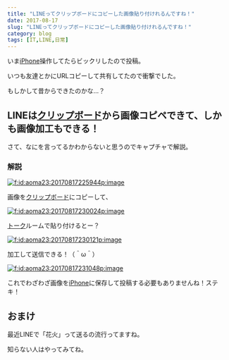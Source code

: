 ```yaml
---
title: "LINEってクリップボードにコピーした画像貼り付けれるんですね！"
date: 2017-08-17
slug: "LINEってクリップボードにコピーした画像貼り付けれるんですね！"
category: blog
tags: [IT,LINE,日常]
---
```

<p>いま<a class="keyword" href="http://d.hatena.ne.jp/keyword/iPhone">iPhone</a>操作してたらビックリしたので投稿。</p>

<p>いつも友達とかにURLコピーして共有してたので衝撃でした。</p>

<p>もしかして昔からできたのかな&hellip;？</p>

<h2>LINEは<a class="keyword" href="http://d.hatena.ne.jp/keyword/%A5%AF%A5%EA%A5%C3%A5%D7%A5%DC%A1%BC%A5%C9">クリップボード</a>から画像コピペできて、しかも画像加工もできる！</h2>

<p>さて、なにを言ってるかわからないと思うのでキャプチャで解説。</p>

<h3>解説</h3>

<p><span itemscope itemtype="http://schema.org/Photograph"><a href="http://f.hatena.ne.jp/aoma23/20170817225944" class="hatena-fotolife" itemprop="url"><img src="https://cdn-ak.f.st-hatena.com/images/fotolife/n/naoqoo23/20170817/20170817225944.png" alt="f:id:aoma23:20170817225944p:image" title="f:id:aoma23:20170817225944p:image" class="hatena-fotolife" itemprop="image"></a></span></p>

<p>画像を<a class="keyword" href="http://d.hatena.ne.jp/keyword/%A5%AF%A5%EA%A5%C3%A5%D7%A5%DC%A1%BC%A5%C9">クリップボード</a>にコピーして、</p>

<p><span itemscope itemtype="http://schema.org/Photograph"><a href="http://f.hatena.ne.jp/aoma23/20170817230024" class="hatena-fotolife" itemprop="url"><img src="https://cdn-ak.f.st-hatena.com/images/fotolife/n/naoqoo23/20170817/20170817230024.png" alt="f:id:aoma23:20170817230024p:image" title="f:id:aoma23:20170817230024p:image" class="hatena-fotolife" itemprop="image"></a></span></p>

<p><a class="keyword" href="http://d.hatena.ne.jp/keyword/%A5%C8%A1%BC%A5%AF">トーク</a>ルームで貼り付けるとー？</p>

<p><span itemscope itemtype="http://schema.org/Photograph"><a href="http://f.hatena.ne.jp/aoma23/20170817230121" class="hatena-fotolife" itemprop="url"><img src="https://cdn-ak.f.st-hatena.com/images/fotolife/n/naoqoo23/20170817/20170817230121.png" alt="f:id:aoma23:20170817230121p:image" title="f:id:aoma23:20170817230121p:image" class="hatena-fotolife" itemprop="image"></a></span></p>

<p>加工して送信できる！（＾ω＾）</p>

<p><span itemscope itemtype="http://schema.org/Photograph"><a href="http://f.hatena.ne.jp/aoma23/20170817231048" class="hatena-fotolife" itemprop="url"><img src="https://cdn-ak.f.st-hatena.com/images/fotolife/n/naoqoo23/20170817/20170817231048.png" alt="f:id:aoma23:20170817231048p:image" title="f:id:aoma23:20170817231048p:image" class="hatena-fotolife" itemprop="image"></a></span></p>

<p>これでわざわざ画像を<a class="keyword" href="http://d.hatena.ne.jp/keyword/iPhone">iPhone</a>に保存して投稿する必要もありませんね！ステキ！</p>

<h2>おまけ</h2>

<p>最近LINEで「花火」って送るの流行ってますね。</p>

<p>知らない人はやってみてね。</p>
